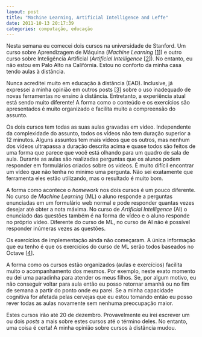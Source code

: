 ```yaml
---
layout: post
title: "Machine Learning, Artificial Intelligence and Leffe"
date: 2011-10-13 20:17:39
categories: computação, educação
---
```


Nesta semana eu comecei dois cursos na universidade de Stanford. Um curso sobre Aprendizagem de Máquina (_Machine Learning_ [[1](http://www.ml-class.org)]) e outro curso sobre Inteligência Artificial (_Artificial Intelligence_ [[2](http://www.ai-class.com/)]). No entanto, eu não estou em Palo Alto na Califórnia. Estou no conforto da minha casa tendo aulas à distância.

Nunca acreditei muito em educação à distância (EAD). Inclusive, já expressei a minha opinião em outros posts [[3](http://www.terraforum.com.br/blog/Lists/Postagens/Post.aspx?List=b2b6952d-29c2-4624-a3d1-c2d79dda6ca4&amp;ID=247)] sobre o uso inadequado de novas ferramentas no ensino à distância. Entretanto, a experiência atual está sendo muito diferente! A forma como o conteúdo e os exercícios são apresentados é muito organizado e facilita muito a compreensão do assunto.

Os dois cursos tem todas as suas aulas gravadas em vídeo. Independente da complexidade do assunto, todos os vídeos não tem duração superior a 12 minutos. Alguns assuntos tem mais vídeos que os outros, mas nenhum dos vídeos ultrapassa a duração descrita acima e quase todos são feitos de uma forma que parece que você está olhando para um quadro de sala de aula. Durante as aulas são realizadas perguntas que os alunos podem responder em formulários criados sobre os vídeos. É muito difícil encontrar um vídeo que não tenha no mínimo uma pergunta. Não sei exatamente que ferramenta eles estão utilizando, mas o resultado é muito bom.

A forma como acontece o _homework_ nos dois cursos é um pouco diferente. No curso de _Machine Learning_ (ML) o aluno responde a perguntas enunciadas em um formulário web normal e pode responder quantas vezes desejar até obter a nota máxima. No curso de _Artificial Intelligence_ (AI) o enunciado das questões também é na forma de vídeo e o aluno responde no próprio vídeo. Diferente do curso de ML, no curso de AI não é possível responder inúmeras vezes as questões.

Os exercícios de implementação ainda não começaram. A única informação que eu tenho é que os exercícios do curso de ML serão todos baseados no Octave [[4](http://www.gnu.org/software/octave/)].

A forma como os cursos estão organizados (aulas e exercícios) facilita muito o acompanhamento dos mesmos. Por exemplo, neste exato momento eu dei uma paradinha para atender os meus filhos. Se, por algum motivo, eu não conseguir voltar para aula então eu posso retornar amanhã ou no fim de semana a partir do ponto onde eu parei. Se a minha capacidade cognitiva for afetada pelas cervejas que eu estou tomando então eu posso rever todas as aulas novamente sem nenhuma preocupação maior.

Estes cursos irão até 20 de dezembro. Provavelmente eu irei escrever um ou dois _posts_ a mais sobre estes cursos até o término deles. No entanto, uma coisa é certa! A minha opinião sobre cursos à distância mudou.
